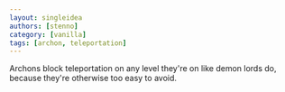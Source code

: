 ```yaml
---
layout: singleidea
authors: [stenno]
category: [vanilla]
tags: [archon, teleportation]
---
```

Archons block teleportation on any level they're on like demon lords do, because they're otherwise too easy to avoid.
